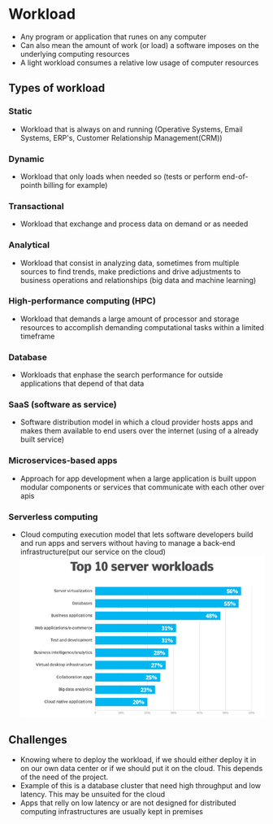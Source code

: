 # Workload
- Any program or application that runes on any computer
- Can also mean the amount of work (or load) a software imposes on the underlying computing resources
- A light workload consumes a relative low usage of computer resources
## Types of workload
### Static
- Workload that is always on and running (Operative Systems, Email Systems, ERP's, Customer Relationship Management(CRM))
### Dynamic
- Workload that only loads when needed so (tests or perform end-of-pointh billing for example)
### Transactional
- Workload that exchange and process data on demand or as needed
### Analytical
- Workload that consist in analyzing data, sometimes from multiple sources to find trends, make predictions and drive adjustments to business operations and relationships (big data and machine learning)
### High-performance computing (HPC)
- Workload that demands a large amount of processor and storage resources to accomplish demanding computational tasks within a limited timeframe
### Database
- Workloads that enphase the search performance for outside applications that depend of that data
### SaaS (software as service)
- Software distribution model in which a cloud provider hosts apps and makes them available to end users over the internet (using of a already built service)
### Microservices-based apps
- Approach for app development when a large application is built uppon modular components or services that communicate with each other over apis
### Serverless computing
- Cloud computing execution model that lets software developers build and run apps and servers without having to manage a back-end infrastructure(put our service on the cloud)
![Top 10 workloads](assets/10-workloads.png)
## Challenges
- Knowing where to deploy the workload, if we should either deploy it in on our own data center or if we should put it on the cloud. This depends of the need of the project.
- Example of this is a database cluster that need high throughput and low latency. This may be unsuited for the cloud
- Apps that relly on low latency or are not designed for distributed computing infrastructures are usually kept in premises